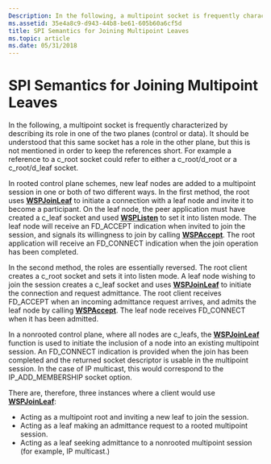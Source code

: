 ```yaml
---
Description: In the following, a multipoint socket is frequently characterized by describing its role in one of the two planes (control or data).
ms.assetid: 35e4a8c9-d943-44b8-be61-605b60a6cf5d
title: SPI Semantics for Joining Multipoint Leaves
ms.topic: article
ms.date: 05/31/2018
---
```


# SPI Semantics for Joining Multipoint Leaves

In the following, a multipoint socket is frequently characterized by describing its role in one of the two planes (control or data). It should be understood that this same socket has a role in the other plane, but this is not mentioned in order to keep the references short. For example a reference to a c\_root socket could refer to either a c\_root/d\_root or a c\_root/d\_leaf socket.

In rooted control plane schemes, new leaf nodes are added to a multipoint session in one or both of two different ways. In the first method, the root uses [**WSPJoinLeaf**](/windows/desktop/api/Ws2spi/nc-ws2spi-lpwspjoinleaf) to initiate a connection with a leaf node and invite it to become a participant. On the leaf node, the peer application must have created a c\_leaf socket and used [**WSPListen**](https://msdn.microsoft.com/en-us/library/ms742284(v=VS.85).aspx) to set it into listen mode. The leaf node will receive an FD\_ACCEPT indication when invited to join the session, and signals its willingness to join by calling [**WSPAccept**](/windows/desktop/api/Ws2spi/nc-ws2spi-lpwspaccept). The root application will receive an FD\_CONNECT indication when the join operation has been completed.

In the second method, the roles are essentially reversed. The root client creates a c\_root socket and sets it into listen mode. A leaf node wishing to join the session creates a c\_leaf socket and uses [**WSPJoinLeaf**](/windows/desktop/api/Ws2spi/nc-ws2spi-lpwspjoinleaf) to initiate the connection and request admittance. The root client receives FD\_ACCEPT when an incoming admittance request arrives, and admits the leaf node by calling [**WSPAccept**](/windows/desktop/api/Ws2spi/nc-ws2spi-lpwspaccept). The leaf node receives FD\_CONNECT when it has been admitted.

In a nonrooted control plane, where all nodes are c\_leafs, the [**WSPJoinLeaf**](/windows/desktop/api/Ws2spi/nc-ws2spi-lpwspjoinleaf) function is used to initiate the inclusion of a node into an existing multipoint session. An FD\_CONNECT indication is provided when the join has been completed and the returned socket descriptor is usable in the multipoint session. In the case of IP multicast, this would correspond to the IP\_ADD\_MEMBERSHIP socket option.

There are, therefore, three instances where a client would use [**WSPJoinLeaf**](/windows/desktop/api/Ws2spi/nc-ws2spi-lpwspjoinleaf):

-   Acting as a multipoint root and inviting a new leaf to join the session.
-   Acting as a leaf making an admittance request to a rooted multipoint session.
-   Acting as a leaf seeking admittance to a nonrooted multipoint session (for example, IP multicast.)

 

 



